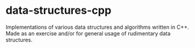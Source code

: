 # data-structures-cpp
Implementations of various data structures and algorithms written in C++. Made as an exercise and/or for general usage of rudimentary data structures.
